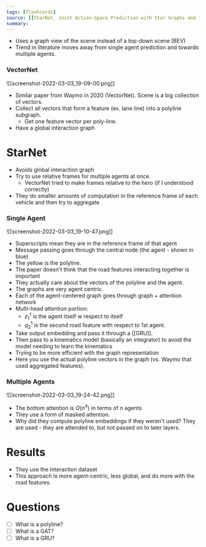 ```yaml
---
tags: [flashcards]
source: [[StarNet_ Joint Action-Space Prediction with Star Graphs and Implicit Global Frame Self-Attention, Faris Janjoš et al., 2021.pdf]]
summary:
---
```


- Uses a graph view of the scene instead of a top-down scene (BEV)
- Trend in literature moves away from single agent prediction and towards multiple agents.

### VectorNet
![[screenshot-2022-03-03_19-09-00.png]]

- Similar paper from Waymo in 2020 (VectorNet). Scene is a big collection of vectors.
- Collect all vectors that form a feature (ex. lane line) into a polyline subgraph.
    - Get one feature vector per poly-line.
- Have a global interaction graph

# StarNet
- Avoids global interaction graph
- Try to use relative frames for multiple agents at once.
    - VectorNet tried to make frames relative to the hero (if I understood correctly)
- They do smaller amounts of computation in the reference frame of each vehicle and then try to aggregate

### Single Agent

![[screenshot-2022-03-03_19-10-47.png]]
- Superscripts mean they are in the reference frame of that agent
- Message passing goes through the central node (the agent - shown in blue)
- The yellow is the polyline.
- The paper doesn't think that the road features interacting together is important
- They actually care about the vectors of the polyline and the agent.
- The graphs are very agent centric.
- Each of the agent-centered graph goes through graph + attention network
- Multi-head attention portion:
    - $z^1_1$ is the agent itself w respect to itself
    - $q^1_2$ is the second road feature with respect to 1st agent.
- Take output embedding and pass it through a [[GRU]].
- Then pass to a kinematics model (basically an integrator) to avoid the model needing to learn the kinematics
- Trying to be more efficient with the graph representation
- Here you use the actual polyline vectors in the graph (vs. Waymo that used aggregated features).

### Multiple Agents
![[screenshot-2022-03-03_19-24-42.png]]
- The bottom attention is $O(n^4)$ in terms of $n$ agents
- They use a form of masked attention.
- Why did they compute polyline embeddings if they weren't used? They are used - they are attended to, but not passed on to later layers.

# Results
- They use the Interaction dataset
- This approach is more agent-centric, less global, and do more with the road features.

# Questions
- [ ] What is a polyline?
- [ ] What is a GAT?
- [ ] What is a GRU?